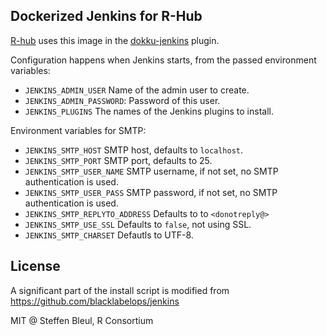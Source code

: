 
## Dockerized Jenkins for R-Hub

[R-hub](https://github.com/r-hub) uses this image in the
[dokku-jenkins](https://github.com/r-hub/dokku-jenkins) plugin.

Configuration happens when Jenkins starts, from the passed
environment variables:
* `JENKINS_ADMIN_USER` Name of the admin user to create.
* `JENKINS_ADMIN_PASSWORD`: Password of this user.
* `JENKINS_PLUGINS` The names of the Jenkins plugins to install.

Environment variables for SMTP:
* `JENKINS_SMTP_HOST` SMTP host, defaults to `localhost`.
* `JENKINS_SMTP_PORT` SMTP port, defaults to 25.
* `JENKINS_SMTP_USER_NAME` SMTP username, if not set, no SMTP
  authentication is used.
* `JENKINS_SMTP_USER_PASS` SMTP password, if not set, no SMTP
  authentication is used.
* `JENKINS_SMTP_REPLYTO_ADDRESS` Defaults to to `<donotreply@>`
* `JENKINS_SMTP_USE_SSL` Defaults to `false`, not using SSL.
* `JENKINS_SMTP_CHARSET` Defautls to UTF-8.

## License

A significant part of the install script is modified from
https://github.com/blacklabelops/jenkins

MIT @ Steffen Bleul, R Consortium
